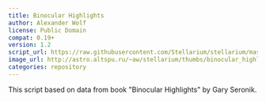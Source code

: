 ```yaml
---
title: Binocular Highlights
author: Alexander Wolf
license: Public Domain
compat: 0.19+
version: 1.2
script_url: https://raw.githubusercontent.com/Stellarium/stellarium/master/scripts/binocular_highlights.ssc
image_url: http://astro.altspu.ru/~aw/stellarium/thumbs/binocular_highlights.jpg
categories: repository
---
```

This script based on data from book "Binocular Highlights" by Gary Seronik.